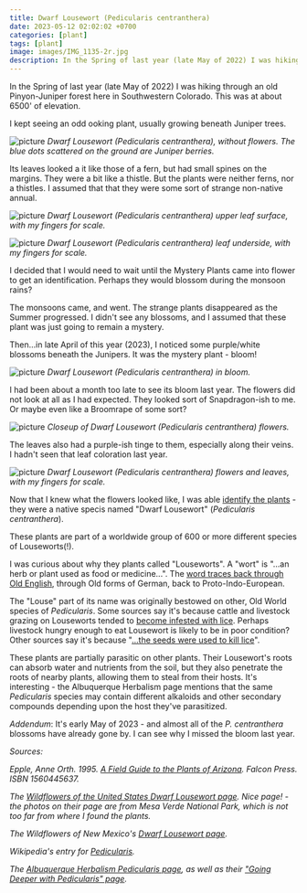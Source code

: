 ```yaml
---
title: Dwarf Lousewort (Pedicularis centranthera)
date: 2023-05-12 02:02:02 +0700
categories: [plant]
tags: [plant]
image: images/IMG_1135-2r.jpg
description: In the Spring of last year (late May of 2022) I was hiking through an old Pinyon-Juniper forest here in Southwestern Colorado. This was at about 6500′ of elevation. I kept seeing an odd ooking plant, usually growing beneath Juniper…
---
```


In the Spring of last year (late May of 2022) I was hiking through an old Pinyon-Juniper forest here in Southwestern Colorado. This was at about 6500' of elevation.

I kept seeing an odd ooking plant, usually growing beneath Juniper trees.

![picture](images/IMG_6517-r.jpg)
*Dwarf Lousewort (_Pedicularis centranthera_), without flowers. The blue dots scattered on the ground are Juniper berries.*

Its leaves looked a it like those of a fern, but had small spines on the margins. They were a bit like a thistle. But the plants were neither ferns, nor a thistles. I assumed that that they were some sort of strange non-native annual.

![picture](images/IMG_6519-r.jpg)
*Dwarf Lousewort (_Pedicularis centranthera_) upper leaf surface, with my fingers for scale.*

![picture](images/IMG_6518-r.jpg)
*Dwarf Lousewort (_Pedicularis centranthera_) leaf underside, with my fingers for scale.*

I decided that I would need to wait until the Mystery Plants came into flower to get an identification. Perhaps they would blossom during the monsoon rains?

The monsoons came, and went. The strange plants disappeared as the Summer progressed. I didn't see any blossoms, and I assumed that these plant was just going to remain a mystery.

Then...in late April of this year (2023), I noticed some purple/white blossoms beneath the Junipers. It was the mystery plant - bloom!

![picture](images/IMG_1135-r.jpg)
*Dwarf Lousewort (_Pedicularis centranthera_) in bloom.*

I had been about a month too late to see its bloom last year. The flowers did not look at all as I had expected. They looked sort of Snapdragon-ish to me. Or maybe even like a Broomrape of some sort?

![picture](images/IMG_1132-r.jpg)
*Closeup of Dwarf Lousewort (_Pedicularis centranthera_) flowers.*

The leaves also had a purple-ish tinge to them, especially along their veins. I hadn't seen that leaf coloration last year.

![picture](images/IMG_1126-r.jpg)
*Dwarf Lousewort (_Pedicularis centranthera_) flowers and leaves, with my fingers for scale.*

Now that I knew what the flowers looked like, I was able [identify the plants](https://uswildflowers.com/detail.php?SName=Pedicularis%20centranthera) - they were a native specis named "Dwarf Lousewort" (_Pedicularis centranthera_).

These plants are part of a worldwide group of 600 or more different species of Louseworts(!).

I was curious about why they plants called "Louseworts". A "wort" is "...an herb or plant used as food or medicine...". The [word traces back through Old English](https://en.wiktionary.org/wiki/wort#English), through Old forms of German, back to Proto-Indo-European.

The "Louse" part of its name was originally bestowed on other, Old World species of _Pedicularis_. Some sources say it's because cattle and livestock grazing on Louseworts tended to [become infested with lice](https://en.wikipedia.org/wiki/Pedicularis). Perhaps livestock hungry enough to eat Lousewort is likely to be in poor condition? Other sources say it's because "[...the seeds were used to kill lice](https://www.amazon.com/Field-Guide-Plants-Arizona/dp/1560445637)".

These plants are partially parasitic on other plants. Their Lousewort's roots can absorb water and nutrients from the soil, but they also penetrate the roots of nearby plants, allowing them to steal from their hosts. It's interesting - the Albuquerque Herbalism page mentions that the same _Pedicularis_ species may contain different alkaloids and other secondary compounds depending upon the host they've parasitized.

_Addendum_: It's early May of 2023 - and almost all of the _P. centranthera_ blossoms have already gone by. I can see why I missed the bloom last year.

_Sources:_

_Epple, Anne Orth. 1995. [A Field Guide to the Plants of Arizona](https://www.amazon.com/Field-Guide-Plants-Arizona/dp/1560445637). Falcon Press. ISBN 1560445637._

_The [Wildflowers of the United States Dwarf Lousewort page](https://uswildflowers.com/detail.php?SName=Pedicularis%20centranthera). Nice page! - the photos on their page are from Mesa Verde National Park, which is not too far from where I found the plants._

_The Wildflowers of New Mexico's [Dwarf Lousewort page](https://www.wildflowersnm.com/Pedicularis_centranthera.html)._

_Wikipedia's entry for [Pedicularis](https://en.wikipedia.org/wiki/Pedicularis)._

_The [Albuquerque Herbalism Pedicularis page](https://albuquerqueherbalism.com/2015/04/30/pedicularis-community-coordinator-muscular-medicine-and-gateway-to-oneself/), as well as their ["Going Deeper with Pedicularis" page](https://albuquerqueherbalism.com/2018/01/15/going-deeper-with-pedicularis/)._

